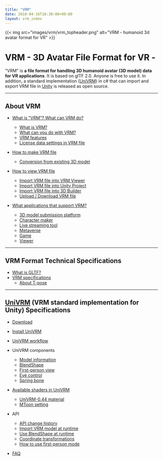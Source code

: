```yaml
---
title: "VRM"
date: 2018-04-16T16:30:00+09:00
layout: vrm_index
---
```

{{< img src="images/vrm/vrm_topheader.png" alt="VRM - humanoid 3d avatar format for VR" >}}

# VRM - 3D Avatar File Format for VR -

"VRM" is **a file format for handling 3D humanoid avatar (3D model) data for VR applications**. It is based on glTF 2.0. Anyone is free to use it. In addition, a standard implementation ([UniVRM](https://github.com/vrm-c/UniVRM)) in c# that can import and export VRM file in [Unity](https://unity3d.com) is released as open source.

---

## About VRM

* [What is "VRM"? What can VRM do?](./vrm_about/)
	* [What is VRM?](./vrm_about/#what-is-vrm)
	* [What can you do with VRM?](./vrm_about/#what-can-you-do-with-vrm)
	* [VRM features](./vrm_about/#vrm-features)
	* [License data settings in VRM file](./vrm_about/#license-data-settings-in-vrm-file)

* [How to make VRM file](./how_to_make_vrm/)
	* [Conversion from existing 3D model](./how_to_make_vrm/#conversion-from-existing-3d-model)

* [How to view VRM file](./how_to_view_vrm/)
    * [Import VRM file into VRM Viewer](./how_to_view_vrm/#import-vrm-file-into-vrm-viewer)
	* [Import VRM file into Unity Project](./how_to_view_vrm/#import-vrm-file-into-unity-project)
	* [Import VRM file into 3D Builder](./how_to_view_vrm/#import-vrm-file-into-3d-builder)
	* [Upload / Download VRM file](./how_to_view_vrm/#upload-download-vrm-file)

* [What applications that support VRM?](./vrm_applications/)
	* [3D model submission platform](./vrm_applications/#3d-model-submission-platform)
    * [Character maker](./vrm_applications/#character-maker)
    * [Live streaming tool](./vrm_applications/#live-streaming-tool)
    * [Metaverse](./vrm_applications/#metaverse)
    * [Game](./vrm_applications/#game)
    * [Viewer](./vrm_applications/#viewer)

---

## VRM Format Technical Specifications
* [What is GLTF?](./gltf_about/)
* [VRM specifications](./vrm_spec/)
    * [About T-pose](./vrm_tpose/)

---

## [UniVRM](https://github.com/vrm-c/UniVRM) (VRM standard implementation for Unity) Specifications
* [Download](https://github.com/vrm-c/UniVRM/releases)
* [Install UniVRM](./univrm/univrm_install/)
* [UniVRM workflow](./univrm/univrm_workflow/)

* UniVRM components
    * [Model information](./univrm/components/univrm_meta/)
    * [BlendShape](./univrm/components/univrm_blendshape/)
    * [First-person view](./univrm/components/univrm_firstperson/)
    * [Eye control](./univrm/components/univrm_lookat/)
    * [Spring bone](./univrm/components/univrm_secondary/)

* [Available shaders in UniVRM](./univrm/shaders/univrm_shaders/)
    * [UniVRM-0.44 material](./univrm/shaders/univrm_shaders_044/) 
    * [MToon setting](./univrm/shaders/mtoon/)

* API
    * [API change history](./univrm/api/univrm_api_history/)
    * [Import VRM model at runtime](./univrm/api/univrm_import_runtime/)
    * [Use BlendShape at runtime](./univrm/api/univrm_use_blendshape/)
    * [Coordinate transformations](./univrm/api/univrm_coordinate/)
    * [How to use first-person mode](./univrm/api/univrm_use_firstperson/)
    
* [FAQ](./univrm/univrm_faq/)